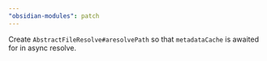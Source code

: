 ```yaml
---
"obsidian-modules": patch
---
```


Create `AbstractFileResolve#aresolvePath` so that `metadataCache` is awaited for in async resolve.
